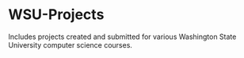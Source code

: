 # WSU-Projects
Includes projects created and submitted for various Washington State University computer science courses.

